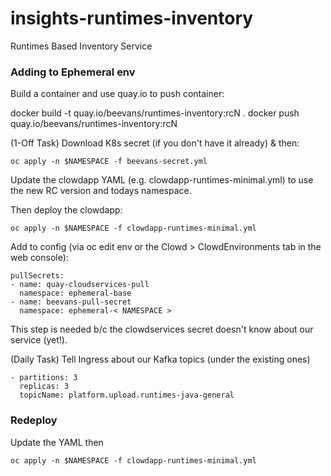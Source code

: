   # insights-runtimes-inventory
Runtimes Based Inventory Service


### Adding to Ephemeral env

Build a container and use quay.io to push container:

docker build -t quay.io/beevans/runtimes-inventory:rcN .
docker push quay.io/beevans/runtimes-inventory:rcN

(1-Off Task) Download K8s secret (if you don't have it already) & then:

```
oc apply -n $NAMESPACE -f beevans-secret.yml
```

Update the clowdapp YAML (e.g. clowdapp-runtimes-minimal.yml) to use the new RC version and todays namespace.

Then deploy the clowdapp:

```
oc apply -n $NAMESPACE -f clowdapp-runtimes-minimal.yml
```

Add to config (via oc edit env or the Clowd > ClowdEnvironments tab in the web console):

    pullSecrets:
    - name: quay-cloudservices-pull
      namespace: ephemeral-base
    - name: beevans-pull-secret
      namespace: ephemeral-< NAMESPACE >

This step is needed b/c the clowdservices secret doesn't know about our service (yet!).

(Daily Task) Tell Ingress about our Kafka topics (under the existing ones)

    - partitions: 3
      replicas: 3
      topicName: platform.upload.runtimes-java-general

### Redeploy

Update the YAML then

```
oc apply -n $NAMESPACE -f clowdapp-runtimes-minimal.yml
```

